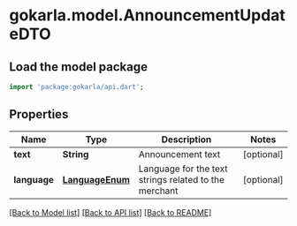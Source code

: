 # gokarla.model.AnnouncementUpdateDTO

## Load the model package
```dart
import 'package:gokarla/api.dart';
```

## Properties
Name | Type | Description | Notes
------------ | ------------- | ------------- | -------------
**text** | **String** | Announcement text | [optional] 
**language** | [**LanguageEnum**](LanguageEnum.md) | Language for the text strings related to the merchant | [optional] 

[[Back to Model list]](../README.md#documentation-for-models) [[Back to API list]](../README.md#documentation-for-api-endpoints) [[Back to README]](../README.md)


